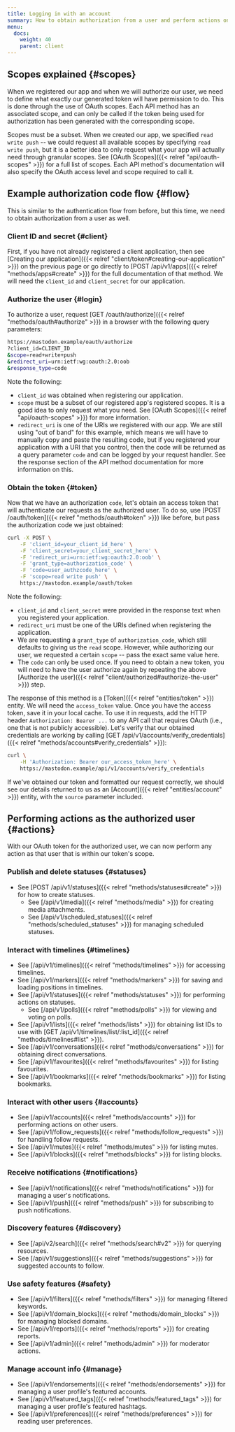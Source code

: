 ```yaml
---
title: Logging in with an account
summary: How to obtain authorization from a user and perform actions on their behalf.
menu:
  docs:
    weight: 40
    parent: client
---
```


## Scopes explained {#scopes}

When we registered our app and when we will authorize our user, we need to define what exactly our generated token will have permission to do. This is done through the use of OAuth scopes. Each API method has an associated scope, and can only be called if the token being used for authorization has been generated with the corresponding scope.

Scopes must be a subset. When we created our app, we specified `read write push` -- we could request all available scopes by specifying `read write push`, but it is a better idea to only request what your app will actually need through granular scopes. See [OAuth Scopes]({{< relref "api/oauth-scopes" >}}) for a full list of scopes. Each API method's documentation will also specify the OAuth access level and scope required to call it.

## **Example authorization code flow** {#flow}

This is similar to the authentication flow from before, but this time, we need to obtain authorization from a user as well.

### Client ID and secret {#client}

First, if you have not already registered a client application, then see [Creating our application]({{< relref "client/token#creating-our-application" >}}) on the previous page or go directly to [POST /api/v1/apps]({{< relref "methods/apps#create" >}}) for the full documentation of that method. We will need the `client_id` and `client_secret` for our application.

### Authorize the user {#login}

To authorize a user, request [GET /oauth/authorize]({{< relref "methods/oauth#authorize" >}}) in a browser with the following query parameters:

```bash
https://mastodon.example/oauth/authorize
?client_id=CLIENT_ID
&scope=read+write+push
&redirect_uri=urn:ietf:wg:oauth:2.0:oob
&response_type=code
```

Note the following:

* `client_id` was obtained when registering our application.
* `scope` must be a subset of our registered app's registered scopes. It is a good idea to only request what you need. See [OAuth Scopes]({{< relref "api/oauth-scopes" >}}) for more information.
* `redirect_uri` is one of the URIs we registered with our app. We are still using "out of band" for this example, which means we will have to manually copy and paste the resulting code, but if you registered your application with a URI that you control, then the code will be returned as a query parameter `code` and can be logged by your request handler. See the response section of the API method documentation for more information on this.

### Obtain the token {#token}

Now that we have an authorization `code`, let's obtain an access token that will authenticate our requests as the authorized user. To do so, use [POST /oauth/token]({{< relref "methods/oauth#token" >}}) like before, but pass the authorization code we just obtained:

```bash
curl -X POST \
	-F 'client_id=your_client_id_here' \
	-F 'client_secret=your_client_secret_here' \
	-F 'redirect_uri=urn:ietf:wg:oauth:2.0:oob' \
	-F 'grant_type=authorization_code' \
	-F 'code=user_authzcode_here' \
	-F 'scope=read write push' \
	https://mastodon.example/oauth/token
```

Note the following:

* `client_id` and `client_secret` were provided in the response text when you registered your application.
* `redirect_uri` must be one of the URIs defined when registering the application.
* We are requesting a `grant_type` of `authorization_code`, which still defaults to giving us the `read` scope. However, while authorizing our user, we requested a certain `scope` -- pass the exact same value here.
* The `code` can only be used once. If you need to obtain a new token, you will need to have the user authorize again by repeating the above [Authorize the user]({{< relref "client/authorized#authorize-the-user" >}}) step.

The response of this method is a [Token]({{< relref "entities/token" >}}) entity. We will need the `access_token` value. Once you have the access token, save it in your local cache. To use it in requests, add the HTTP header `Authorization: Bearer ...` to any API call that requires OAuth (i.e., one that is not publicly accessible). Let's verify that our obtained credentials are working by calling [GET /api/v1/accounts/verify_credentials]({{< relref "methods/accounts#verify_credentials" >}}):

```bash
curl \
	-H 'Authorization: Bearer our_access_token_here' \
	https://mastodon.example/api/v1/accounts/verify_credentials
```

If we've obtained our token and formatted our request correctly, we should see our details returned to us as an [Account]({{< relref "entities/account" >}}) entity, with the `source` parameter included.

## Performing actions as the authorized user {#actions}

With our OAuth token for the authorized user, we can now perform any action as that user that is within our token's scope.

### Publish and delete statuses {#statuses}

* See [POST /api/v1/statuses]({{< relref "methods/statuses#create" >}}) for how to create statuses.
  * See [/api/v1/media]({{< relref "methods/media" >}}) for creating media attachments.
  * See [/api/v1/scheduled_statuses]({{< relref "methods/scheduled_statuses" >}}) for managing scheduled statuses.

### Interact with timelines {#timelines}

* See [/api/v1/timelines]({{< relref "methods/timelines" >}}) for accessing timelines.
* See [/api/v1/markers]({{< relref "methods/markers" >}}) for saving and loading positions in timelines.
* See [/api/v1/statuses]({{< relref "methods/statuses" >}}) for performing actions on statuses.
  * See [/api/v1/polls]({{< relref "methods/polls" >}}) for viewing and voting on polls.
* See [/api/v1/lists]({{< relref "methods/lists" >}}) for obtaining list IDs to use with [GET /api/v1/timelines/list/:list_id]({{< relref "methods/timelines#list" >}}).
* See [/api/v1/conversations]({{< relref "methods/conversations" >}}) for obtaining direct conversations.
* See [/api/v1/favourites]({{< relref "methods/favourites" >}}) for listing favourites.
* See [/api/v1/bookmarks]({{< relref "methods/bookmarks" >}}) for listing bookmarks.

### Interact with other users {#accounts}

* See [/api/v1/accounts]({{< relref "methods/accounts" >}}) for performing actions on other users.
* See [/api/v1/follow_requests]({{< relref "methods/follow_requests" >}}) for handling follow requests.
* See [/api/v1/mutes]({{< relref "methods/mutes" >}}) for listing mutes.
* See [/api/v1/blocks]({{< relref "methods/blocks" >}}) for listing blocks.

### Receive notifications {#notifications}

* See [/api/v1/notifications]({{< relref "methods/notifications" >}}) for managing a user's notifications.
* See [/api/v1/push]({{< relref "methods/push" >}}) for subscribing to push notifications.

### Discovery features {#discovery}

* See [/api/v2/search]({{< relref "methods/search#v2" >}}) for querying resources.
* See [/api/v1/suggestions]({{< relref "methods/suggestions" >}}) for suggested accounts to follow.

### Use safety features {#safety}

* See [/api/v1/filters]({{< relref "methods/filters" >}}) for managing filtered keywords.
* See [/api/v1/domain_blocks]({{< relref "methods/domain_blocks" >}}) for managing blocked domains.
* See [/api/v1/reports]({{< relref "methods/reports" >}}) for creating reports.
* See [/api/v1/admin]({{< relref "methods/admin" >}}) for moderator actions.

### Manage account info {#manage}

* See [/api/v1/endorsements]({{< relref "methods/endorsements" >}}) for managing a user profile's featured accounts.
* See [/api/v1/featured_tags]({{< relref "methods/featured_tags" >}}) for managing a user profile's featured hashtags.
* See [/api/v1/preferences]({{< relref "methods/preferences" >}}) for reading user preferences.

